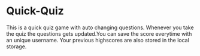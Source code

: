 # Quick-Quiz
 This is a quick quiz game with auto changing questions. Whenever you take the quiz the questions gets updated.You can save the score everytime with an unique username. Your previous highscores are also stored in the local storage.
